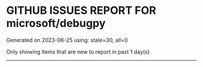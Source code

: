 
# GITHUB ISSUES REPORT FOR microsoft/debugpy


Generated on 2023-06-25 using: stale=30, all=0


Only showing items that are new to report in past 1 day(s)


---
